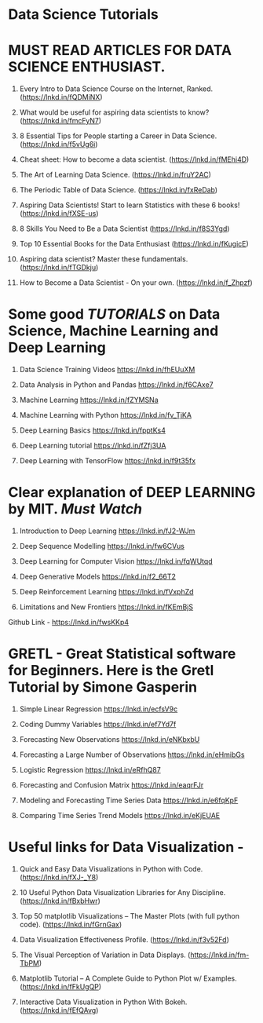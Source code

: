 # Data Science Tutorials

MUST READ ARTICLES FOR DATA SCIENCE ENTHUSIAST.
==============================================
1) Every Intro to Data Science Course on the Internet, Ranked.
(https://lnkd.in/fQDMiNX)

2) What would be useful for aspiring data scientists to know?
(https://lnkd.in/fmcFyN7)

3) 8 Essential Tips for People starting a Career in Data Science.
(https://lnkd.in/f5vUg6i)

4) Cheat sheet: How to become a data scientist.
(https://lnkd.in/fMEhi4D)

5) The Art of Learning Data Science.
(https://lnkd.in/fruY2AC)

6) The Periodic Table of Data Science.
(https://lnkd.in/fxReDab)

7) Aspiring Data Scientists! Start to learn Statistics with these 6 books!
(https://lnkd.in/fXSE-us)

8)  8 Skills You Need to Be a Data Scientist
(https://lnkd.in/f8S3Ygd)

9) Top 10 Essential Books for the Data Enthusiast
(https://lnkd.in/fKugicE)

10)  Aspiring data scientist? Master these fundamentals.
(https://lnkd.in/fTGDkju)

11) How to Become a Data Scientist - On your own.
(https://lnkd.in/f_Zhpzf)




Some good ***TUTORIALS*** on Data Science, Machine Learning and Deep Learning
=============================================================================
1) Data Science Training Videos
https://lnkd.in/fhEUuXM


2) Data Analysis in Python and Pandas
https://lnkd.in/f6CAxe7
 

3) Machine Learning
https://lnkd.in/fZYMSNa


4) Machine Learning with Python
https://lnkd.in/fv_TjKA
 

5) Deep Learning Basics
https://lnkd.in/fpptKs4
 

6) Deep Learning tutorial
https://lnkd.in/fZfj3UA


7) Deep Learning with TensorFlow
https://lnkd.in/f9t35fx




Clear explanation of DEEP LEARNING by MIT.  ***Must Watch*** 
=============================================================
1) Introduction to Deep Learning
https://lnkd.in/fJ2-WJm

2) Deep Sequence Modelling
https://lnkd.in/fw6CVus

3) Deep Learning for Computer Vision
https://lnkd.in/fqWUtqd

4) Deep Generative Models
https://lnkd.in/f2_66T2

5) Deep Reinforcement Learning
https://lnkd.in/fVxphZd

6) Limitations and New Frontiers
https://lnkd.in/fKEmBjS

Github Link - https://lnkd.in/fwsKKp4




GRETL - Great Statistical software for Beginners. Here is the Gretl Tutorial by Simone Gasperin
================================================================================================
1) Simple Linear Regression
https://lnkd.in/ecfsV9c

2) Coding Dummy Variables
https://lnkd.in/ef7Yd7f

3) Forecasting New Observations
https://lnkd.in/eNKbxbU

4) Forecasting a Large Number of Observations
https://lnkd.in/eHmibGs

5) Logistic Regression
https://lnkd.in/eRfhQ87

6) Forecasting and Confusion Matrix
https://lnkd.in/eaqrFJr

7) Modeling and Forecasting Time Series Data
https://lnkd.in/e6fqKpF
  
8) Comparing Time Series Trend Models
https://lnkd.in/eKjEUAE



Useful links for Data Visualization - 
====================================
1) Quick and Easy Data Visualizations in Python with Code.
(https://lnkd.in/fXJ-_Y8)

2) 10 Useful Python Data Visualization Libraries for Any Discipline.
(https://lnkd.in/fBxbHwr)

3) Top 50 matplotlib Visualizations – The Master Plots (with full python code).
(https://lnkd.in/fGrnGax)

4) Data Visualization Effectiveness Profile.
(https://lnkd.in/f3v52Fd)

5) The Visual Perception of Variation in Data Displays.
(https://lnkd.in/fm-TbPM)

6) Matplotlib Tutorial – A Complete Guide to Python Plot w/ Examples.
(https://lnkd.in/fFkUgQP)

7) Interactive Data Visualization in Python With Bokeh.
(https://lnkd.in/fEfQAvg)
